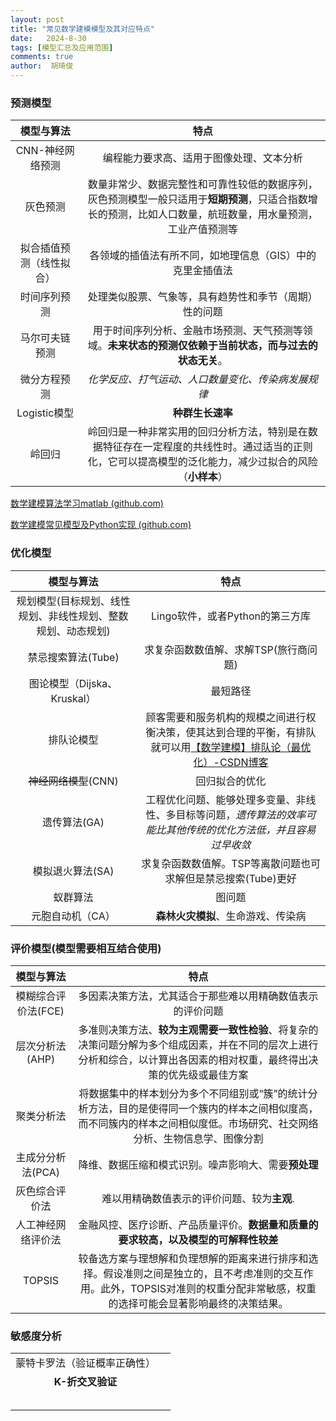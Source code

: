 ```yaml
---
layout: post
title: "常见数学建模模型及其对应特点"
date:   2024-8-30
tags: [模型汇总及应用范围]
comments: true
author:  胡琦俊
---
```


### 预测模型

|        模型与算法        |                             特点                             |
| :----------------------: | :----------------------------------------------------------: |
|     CNN-神经网络预测     |           编程能力要求高、适用于图像处理、文本分析           |
|         灰色预测         | 数量非常少、数据完整性和可靠性较低的数据序列，灰色预测模型一般只适用于**短期预测**，只适合指数增长的预测，比如人口数量，航班数量，用水量预测，工业产值预测等 |
| 拟合插值预测（线性拟合） |  各领域的插值法有所不同，如地理信息（GIS）中的克里金插值法   |
|       时间序列预测       |    处理类似股票、气象等，具有趋势性和季节（周期）性的问题    |
|      马尔可夫链预测      | 用于时间序列分析、金融市场预测、天气预测等领域。**未来状态的预测仅依赖于当前状态，而与过去的状态无关**。 |
|       微分方程预测       |      *化学反应、打气运动、人口数量变化、传染病发展规律*      |
|       Logistic模型       |                       **种群生长速率**                       |
|          岭回归          | 岭回归是一种非常实用的回归分析方法，特别是在数据特征存在一定程度的共线性时。通过适当的正则化，它可以提高模型的泛化能力，减少过拟合的风险（**小样本**） |

[ 数学建模算法学习matlab (github.com)](https://github.com/ravenxrz/Mathematical-Modeling?tab=readme-ov-file)

[ 数学建模常见模型及Python实现 (github.com)](https://github.com/Lanrzip/Mathematical-Modeling)

### 优化模型

|                          模型与算法                          |                             特点                             |
| :----------------------------------------------------------: | :----------------------------------------------------------: |
| 规划模型(目标规划、线性规划、非线性规划、整数规划、动态规划) |               Lingo软件，或者Python的第三方库                |
|                      禁忌搜索算法(Tube)                      |            求复杂函数数值解、求解TSP(旅行商问题)             |
|                 图论模型（Dijska、Kruskal）                  |                           最短路径                           |
|                          排队论模型                          | 顾客需要和服务机构的规模之间进行权衡决策，使其达到合理的平衡，有排队就可以用[【数学建模】排队论（最优化）-CSDN博客](https://blog.csdn.net/qq_25601345/article/details/107758443) |
|                    ~~神经网络模型~~(CNN)                     |                        回归拟合的优化                        |
|                         遗传算法(GA)                         | 工程优化问题、能够处理多变量、非线性、多目标等问题，*遗传算法的效率可能比其他传统的优化方法低，并且容易过早收敛* |
|                       模拟退火算法(SA)                       | 求复杂函数数值解。TSP等离散问题也可求解但是禁忌搜索(Tube)更好 |
|                           蚁群算法                           |                            图问题                            |
|                       元胞自动机（CA）                       |              **森林火灾模拟**、生命游戏、传染病              |

### 评价模型(模型需要相互结合使用)

|     模型与算法      |                             特点                             |
| :-----------------: | :----------------------------------------------------------: |
| 模糊综合评价法(FCE) |  多因素决策方法，尤其适合于那些难以用精确数值表示的评价问题  |
|   层次分析法(AHP)   | 多准则决策方法、**较为主观需要一致性检验**、将复杂的决策问题分解为多个组成因素，并在不同的层次上进行分析和综合，以计算出各因素的相对权重，最终得出决策的优先级或最佳方案 |
|     聚类分析法      | 将数据集中的样本划分为多个不同组别或“簇”的统计分析方法，目的是使得同一个簇内的样本之间相似度高，而不同簇内的样本之间相似度低。市场研究、社交网络分析、生物信息学、图像分割 |
|  主成分分析法(PCA)  |     降维、数据压缩和模式识别。噪声影响大、需要**预处理**     |
|   灰色综合评价法    |         难以用精确数值表示的评价问题、较为**主观**.          |
| 人工神经网络评价法  | 金融风控、医疗诊断、产品质量评价。**数据量和质量的要求较高，以及模型的可解释性较差** |
|       TOPSIS        | 较备选方案与理想解和负理想解的距离来进行排序和选择。假设准则之间是独立的，且不考虑准则的交互作用。此外，TOPSIS对准则的权重分配非常敏感，权重的选择可能会显著影响最终的决策结果。 |

### 敏感度分析

|                              |      |
| :--------------------------: | :--: |
| 蒙特卡罗法（验证概率正确性） |      |
|       **K-折交叉验证**       |      |
|                              |      |
|                              |      |
|                              |      |
|                              |      |
|                              |      |